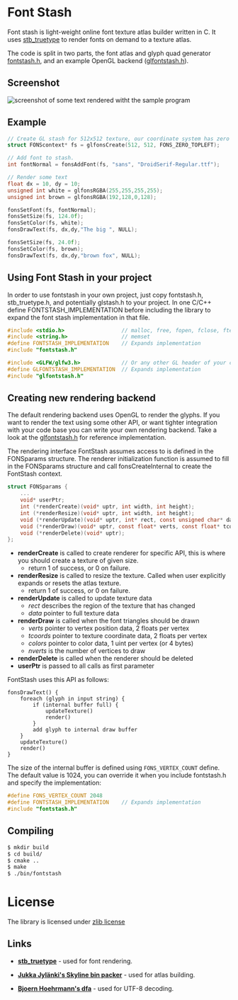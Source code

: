Font Stash
==========

Font stash is light-weight online font texture atlas builder written in C. It uses [stb_truetype](http://nothings.org) to render fonts on demand to a texture atlas.

The code is split in two parts, the font atlas and glyph quad generator [fontstash.h](/src/fontstash.h), and an example OpenGL backend ([glfontstash.h](/glfontstash.h)).

## Screenshot

![screenshot of some text rendered witht the sample program](/example/example.png?raw=true)

## Example
``` C
// Create GL stash for 512x512 texture, our coordinate system has zero at top-left.
struct FONScontext* fs = glfonsCreate(512, 512, FONS_ZERO_TOPLEFT);

// Add font to stash.
int fontNormal = fonsAddFont(fs, "sans", "DroidSerif-Regular.ttf");

// Render some text
float dx = 10, dy = 10;
unsigned int white = glfonsRGBA(255,255,255,255);
unsigned int brown = glfonsRGBA(192,128,0,128);

fonsSetFont(fs, fontNormal);
fonsSetSize(fs, 124.0f);
fonsSetColor(fs, white);
fonsDrawText(fs, dx,dy,"The big ", NULL);

fonsSetSize(fs, 24.0f);
fonsSetColor(fs, brown);
fonsDrawText(fs, dx,dy,"brown fox", NULL);
```

## Using Font Stash in your project

In order to use fontstash in your own project, just copy fontstash.h, stb_truetype.h, and potentially glstash.h to your project.
In one C/C++ define FONTSTASH_IMPLEMENTATION before including the library to expand the font stash implementation in that file.

``` C
#include <stdio.h>					// malloc, free, fopen, fclose, ftell, fseek, fread
#include <string.h>					// memset
#define FONTSTASH_IMPLEMENTATION	// Expands implementation
#include "fontstash.h"
```

``` C
#include <GLFW/glfw3.h>				// Or any other GL header of your choice.
#define GLFONTSTASH_IMPLEMENTATION	// Expands implementation
#include "glfontstash.h"
```

## Creating new rendering backend

The default rendering backend uses OpenGL to render the glyphs. If you want to render the text using some other API, or want tighter integration with your code base you can write your own rendering backend. Take a look at the [glfontstash.h](/src/glfontstash.h) for reference implementation.

The rendering interface FontStash assumes access to is defined in the FONSparams structure. The renderer initialization function is assumed to fill in the FONSparams structure and call fonsCreateInternal to create the FontStash context.

```C
struct FONSparams {
	...
	void* userPtr;
	int (*renderCreate)(void* uptr, int width, int height);
	int (*renderResize)(void* uptr, int width, int height);
	void (*renderUpdate)(void* uptr, int* rect, const unsigned char* data);
	void (*renderDraw)(void* uptr, const float* verts, const float* tcoords, const unsigned int* colors, int nverts);
	void (*renderDelete)(void* uptr);
};
```

- **renderCreate** is called to create renderer for specific API, this is where you should create a texture of given size.
	- return 1 of success, or 0 on failure.
- **renderResize** is called to resize the texture. Called when user explicitly expands or resets the atlas texture.
	- return 1 of success, or 0 on failure.
- **renderUpdate** is called to update texture data
	- _rect_ describes the region of the texture that has changed
	- _data_ pointer to full texture data
- **renderDraw** is called when the font triangles should be drawn
	- _verts_ pointer to vertex position data, 2 floats per vertex
	- _tcoords_ pointer to texture coordinate data, 2 floats per vertex
	- _colors_ pointer to color data, 1 uint per vertex (or 4 bytes)
	- _nverts_ is the number of vertices to draw
- **renderDelete** is called when the renderer should be deleted
- **userPtr** is passed to all calls as first parameter

FontStash uses this API as follows:

```
fonsDrawText() {
	foreach (glyph in input string) {
		if (internal buffer full) {
			updateTexture()
			render()
		}
		add glyph to internal draw buffer
	}
	updateTexture()
	render()
}
```

The size of the internal buffer is defined using `FONS_VERTEX_COUNT` define. The default value is 1024, you can override it when you include fontstash.h and specify the implementation:

``` C
#define FONS_VERTEX_COUNT 2048
#define FONTSTASH_IMPLEMENTATION	// Expands implementation
#include "fontstash.h"
```

## Compiling

```bash
$ mkdir build
$ cd build/
$ cmake ..
$ make
$ ./bin/fontstash
```

# License
The library is licensed under [zlib license](LICENSE.txt)

## Links
- **[stb_truetype](http://nothings.org)** - used for font rendering.

- **[Jukka Jylänki's Skyline bin packer](https://github.com/juj/RectangleBinPack)** - used for atlas building.

- **[Bjoern Hoehrmann's dfa](http://bjoern.hoehrmann.de/utf-8/decoder/dfa/)** - used for UTF-8 decoding.

